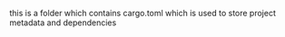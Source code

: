 this is a folder which contains cargo.toml which is used to store project metadata
and dependencies
